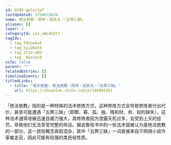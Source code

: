 ```yaml
---
id: 0206-golxz1w7
lastUpdated: 1754633624
name: 绝法绝教・阴传・孤贫夭・「五弊三缺」
aliases: []
layer: 2
categoryId: cat_uWLHUZtI
tagIds:
  - tag_F0Snwko4
  - tag_5uiQ64t5
  - tag_fC14-UDS
  - tag__NZec6vQ
nsfw: false
parent: ""
relatedEntries: []
timelineEvents: []
titledLinks:
  - title: "相关链接: 绝法绝教・阴传・孤贫夭・「五弊三缺」"
    url: https://zhuanlan.zhihu.com/p/146991553
---
```


「绝法绝教」指的是一种特殊的法术修炼方式，这种修炼方式会导致修炼者付出代价，甚至可能遭遇「五弊三缺」（即鳏、寡、孤、独、残和财、命、权的缺失）。这种法术通常进展迅速且威力强大，其修炼者因为泄露天机过多，会受到上天的惩罚，导致他们无法享受完整的命运。据说鲁班书中的一些法术就被认为是绝法绝教的一部分。这一民俗概念真假混杂，其中「五弊三缺」一词直接来自于网络小说作家崔走召，因此可能有较强的类民俗性质。